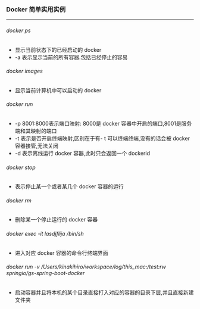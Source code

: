 ### Docker 简单实用实例

---

###### docker ps

* 显示当前状态下的已经启动的 docker
* -a 表示显示当前的所有容器.包括已经停止的容易

###### docker images

* 显示当前计算机中可以启动的 docker

###### docker run

* -p 8001:8000表示端口映射: 8000是 docker 容器中开启的端口,8001是服务端和其映射的端口
* -t 表示是否开启终端映射,区别在于有- t 可以终端终端,没有的话会被 docker 容器接管,无法关闭
* -d 表示离线运行 docker 容器,此时只会返回一个 dockerid

###### docker stop 

* 表示停止某一个或者某几个 docker 容器的运行

###### docker rm

* 删除某一个停止运行的 docker 容器

###### docker exec -it lasdjflija /bin/sh

* 进入对应 docker 容器的命令行终端界面

###### docker run -v /Users/kinakihiro/workspace/log/this_mac:/test:rw springio/gs-spring-boot-docker

* 启动容器并且将本机的某个目录直接打入对应的容器的目录下层,并且直接新建文件夹


